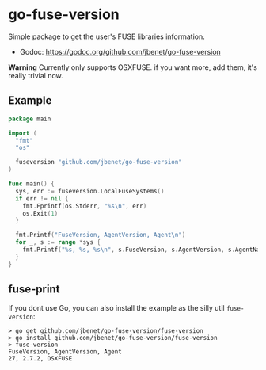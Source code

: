 # go-fuse-version

Simple package to get the user's FUSE libraries information.

- Godoc: https://godoc.org/github.com/jbenet/go-fuse-version

**Warning** Currently only supports OSXFUSE. if you want more, add them, it's really trivial now.

## Example

```Go
package main

import (
  "fmt"
  "os"

  fuseversion "github.com/jbenet/go-fuse-version"
)

func main() {
  sys, err := fuseversion.LocalFuseSystems()
  if err != nil {
    fmt.Fprintf(os.Stderr, "%s\n", err)
    os.Exit(1)
  }

  fmt.Printf("FuseVersion, AgentVersion, Agent\n")
  for _, s := range *sys {
    fmt.Printf("%s, %s, %s\n", s.FuseVersion, s.AgentVersion, s.AgentName)
  }
}
```

## fuse-print

If you dont use Go, you can also install the example as the silly util `fuse-version`:

```
> go get github.com/jbenet/go-fuse-version/fuse-version
> go install github.com/jbenet/go-fuse-version/fuse-version
> fuse-version
FuseVersion, AgentVersion, Agent
27, 2.7.2, OSXFUSE
```
